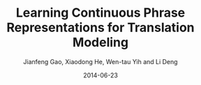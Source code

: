 ---
title: "Learning Continuous Phrase Representations for Translation Modeling"
collection: publications
permalink: /publication/2014-06-23-0047
date: 2014-06-23
author: 'Jianfeng Gao, Xiaodong He, Wen-tau Yih and Li Deng'
venue: 'ACL-2014'
---